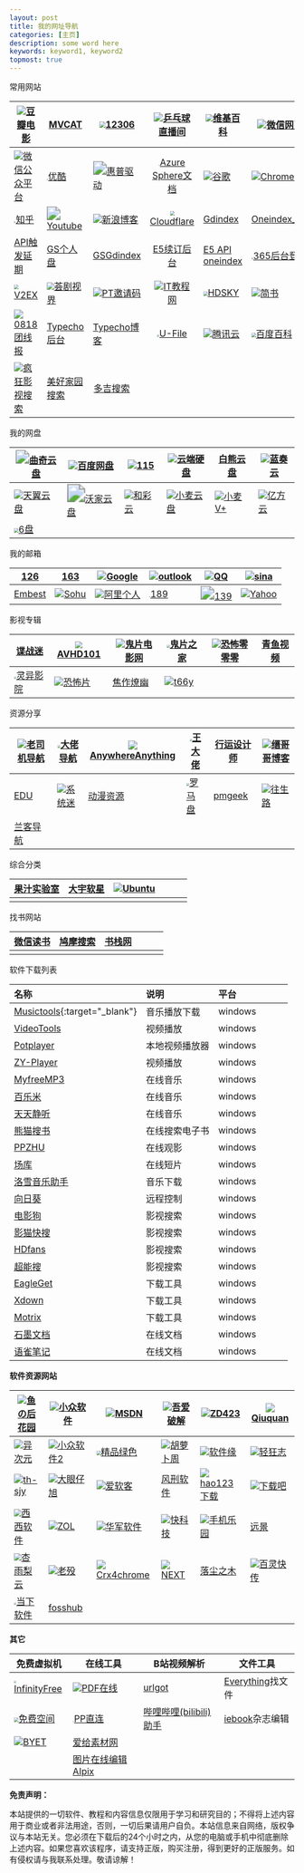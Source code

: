 ```yaml
---
layout: post
title: 我的网址导航
categories: [主页]
description: some word here
keywords: keyword1, keyword2
topmost: true
---
```



常用网站

| ![](https://img9.doubanio.com/favicon.ico)[豆瓣电影](https://movie.douban.com/) | <img src="http://www.mvcat.com/img/logo_appicon.png" style="zoom:3%;" />[MVCAT](http://www.mvcat.com/) | <img src="https://www.12306.cn/index/images/favicon.ico" style="zoom:70%;" />[12306](https://www.12306.cn/index/) | ![](https://www.qiuw.com/favicon.ico)[乒乓球直播间](https://www.qiuw.com/tv/71215.html) | <img src="https://zh.wikipedia.org/static/favicon/wikipedia.ico" style="zoom:80%;" />[维基百科](https://zh.wikipedia.org/wiki/Wikipedia:%E9%A6%96%E9%A1%B5) | ![](https://res.wx.qq.com/a/wx_fed/assets/res/NTI4MWU5.ico)[微信网页版](https://wx.qq.com/) |
| ------------------------------------------------------------ | ------------------------------------------------------------ | ------------------------------------------------------------ | :----------------------------------------------------------: | ------------------------------------------------------------ | ------------------------------------------------------------ |
| ![](https://res.wx.qq.com/a/wx_fed/assets/res/NTI4MWU5.ico)[微信公众平台](https://mp.weixin.qq.com/cgi-bin/loginpage) | <img src="https://img.alicdn.com/tfs/TB1WeJ9Xrj1gK0jSZFuXXcrHpXa-195-195.png" style="zoom: 15%;" />[优酷](https://www.youku.com/) | <img src="https://support.hp.com/hp-portal-theme-static/themes/Portal8.0/images/favicon.ico" style="zoom: 150%;" />[惠普驱动](https://support.hp.com/cn-zh/drivers) | <img src="https://docs.microsoft.com/en-us/media/logos/logo-ms-social.png" style="zoom: 10%;" />[Azure Sphere文档](https://docs.microsoft.com/zh-cn/azure-sphere/) | ![](https://www.google.com.hk/favicon.ico)[谷歌](https://www.google.com.hk/) | ![](https://www.google.com/images/icons/product/chrome_web_store-32.png)[Chrome 商店](https://chrome.google.com/webstore/category/extensions?hl=zh-CN) |
| <img src="https://static.zhihu.com/heifetz/assets/apple-touch-icon-152.67c7b278.png" style="zoom: 20%;" />[知乎](https://www.zhihu.com/) | <img src="https://s.ytimg.com/yts/img/favicon-vfl8qSV2F.ico" style="zoom:150%;" />[Youtube](https://www.youtube.com/) | ![](http://blog.sina.com.cn/favicon.ico)[新浪博客](http://blog.sina.com.cn/wardenwang) | <img src="https://dash.cloudflare.com/favicon.ico" style="zoom:50%;" />[Cloudflare](https://dash.cloudflare.com/login) | [Gdindex](https://gdindex.warden22.workers.dev/)             | [Oneindex_FODI](https://wwshare.top/myonedrive/)             |
| [API触发延期](http://warden.epizy.com/)                      | [GS个人盘](https://gspersonal.warden22.workers.dev/)         | [GSGdindex](https://mygsgddrive.warden22.workers.dev/)       |          [E5续订后台](https://e5.qyi.io/user/home)           | [E5 API oneindex](http://e5new.epizy.com/)                   | <img src="https://www.microsoft.com/favicon.ico" style="zoom: 20%;" />[365后台登录](https://portal.office.com/AdminPortal/Home) |
| <img src="https://v2ex.com/static/img/icon_rayps_64.png" style="zoom:50%;" />[V2EX](https://v2ex.com/) | <img src="http://www.telesj.com/favicon.ico" style="zoom:80%;" />[荟剧视界](http://www.telesj.com/forum.php) | ![](http://www.ptyqm.com/favicon.ico)[PT邀请码](http://www.ptyqm.com/) | ![](http://www.itjiaocheng.com/favicon.ico)[IT教程网](http://www.itjiaocheng.com/user/) | <img src="https://www.hdsky.net/favicon.ico" style="zoom: 50%;" />[HDSKY](https://www.hdsky.net/) | ![](https://cdn2.jianshu.io/assets/favicons/favicon-e743bfb1821442341c3ab15bdbe804f7ad97676bd07a770ccc9483473aa76f06.ico)[简书](https://www.jianshu.com/sign_in) |
| ![](http://www.0818tuan.com/favicon.ico)[0818团线报](http://www.0818tuan.com/) | [Typecho后台](http://warden22.byethost4.com/admin/welcome.php) | [Typecho博客](http://warden22.byethost4.com/index.php)       | <img src="https://u.15bus.com/2020/02/drive-hd-icon-150x150.png" style="zoom: 25%;" />[U-File](https://u-file.cn/) | ![](https://cloud.tencent.com/favicon.ico?t=201902181234)[腾讯云](https://cloud.tencent.com/) | <img src="https://baike.baidu.com/favicon.ico" style="zoom:50%;" />[百度百科](https://baike.baidu.com/) |
| ![](https://cdn.jsdelivr.net/gh/txxxjs/fk/ifkdy/2020-03-16/favicon.ico)[疯狂影视搜索](http://ifkdy.com/) | [美好家园搜索](https://www.gn168.com/)                       | <img src="https://www.dogedoge.com/assets/doge_ico.png" style="zoom:8%;" />[多吉搜索](https://www.dogedoge.com/) |                                                              |                                                              |                                                              |

我的网盘

| <img src="https://quqi.com/assets/img/favicon.ico" style="zoom:150%;" />[曲奇云盘](https://quqi.com/) | ![](https://pan.baidu.com/box-static/disk-system/images/favicon.ico)[百度网盘](https://pan.baidu.com/) | ![](https://115.com/favicon.ico)[115](https://115.com/)      | ![](https://drive.google.com/favicon.ico)[云端硬盘](https://drive.google.com/drive/my-drive) | [白熊云盘](https://pan.baixiongz.com/)                       | ![](https://pc.woozooo.com/favicon.ico)[蓝奏云](https://pc.woozooo.com/mydisk.php) |
| ------------------------------------------------------------ | ------------------------------------------------------------ | ------------------------------------------------------------ | ------------------------------------------------------------ | ------------------------------------------------------------ | ------------------------------------------------------------ |
| ![](https://cloud.189.cn/logo.ico)[天翼云盘](https://cloud.189.cn/main.action) | <img src="http://www.wocloud.com.cn/webclient/images/favicon.ico?2016102602" style="zoom: 200%;" />[沃家云盘](http://www.wocloud.com.cn/webclient/wocloud/backupenters.action?c=one) | ![](https://caiyun.feixin.10086.cn/favicon.ico)[和彩云](https://caiyun.feixin.10086.cn/portal/index.jsp#myfile) | ![](http://own-cloud.cn/favicon.ico)[小麦云盘](http://own-cloud.cn/Home) | ![](http://v.own-cloud.cn/favicon.ico)[小麦V+](http://v.own-cloud.cn/Home?path=%2F) | ![](https://v2.fangcloud.com/favicon.ico)[亿方云](https://v2.fangcloud.com/apps/files/desktop/files/dept/19175) |
| <img src="https://v3-beta.6pan.cn/favicon.ico" style="zoom:50%;" />[6盘](https://v3-beta.6pan.cn/files/all/) |                                                              |                                                              |                                                              |                                                              |                                                              |

我的邮箱

| [126](https://mail.126.com/)            | [163](https://mail.163.com/)                                 | ![](https://www.google.com/a/mail.ac.id/images/favicon.ico)[Google](https://mail.google.com/) | ![](https://ow2.res.office365.com/owalanding/2020.4.15.02/images/favicon.ico?v=4)[outlook](https://outlook.live.com/owa/) | ![](https://mail.qq.com/zh_CN/htmledition/images/favicon/qqmail_favicon_16h.png)[QQ](https://mail.qq.com/) | ![](https://m0.mail.sina.com.cn/favicon.ico)[sina](https://m0.mail.sina.com.cn/classic/index.php#title=%25E9%2582%25AE%25E7%25AE%25B1%25E9%25A6%2596%25E9%25A1%25B5&action=mailinfo) |
| --------------------------------------- | ------------------------------------------------------------ | ------------------------------------------------------------ | ------------------------------------------------------------ | ------------------------------------------------------------ | ------------------------------------------------------------ |
| [Embest](https://mail.embest-tech.com/) | ![](https://1cbbb2d148753.cdn.sohucs.com/e0de4a/img/favicon.66dcaa54.ico)[Sohu](https://mail.sohu.com/fe/#/login) | ![](https://mail.aliyun.com/static/5899425/images/favicon.ico)[阿里个人](https://mail.aliyun.com/alimail/auth/login?reurl=%2Falimail%2F) | <img src="https://webmail30.189.cn/w2/source/img/fav.ico" style="zoom:12%;" />[189](https://webmail30.189.cn/w2/) | <img src="https://mail.10086.cn/favicon.ico" style="zoom:150%;" />[139](https://mail.10086.cn/) | ![](https://login.yahoo.com/favicon.ico)[Yahoo](https://login.yahoo.com/) |

影视专辑

| [谍战迷](http://www.diezhan.me/diezhan/)                     | <img src="https://bitbucket.org/favicon.ico?v=2" style="zoom:80%;" />[AVHD101](https://bitbucket.org/url101/home/src/master/) | ![](http://www.gpmovie.com/favicon.ico)[鬼片电影网](http://www.gpmovie.com/) | <img src="https://www.guipianzhijia.com/template/vfed_pc/asset/img/favicon.png" style="zoom:33%;" />[鬼片之家](https://www.guipianzhijia.com/) | ![](http://www.2kb000.com/favicon.ico)[恐怖零零零](http://www.2kb000.com/) | [青鱼视频](http://www.go898.com/) |
| ------------------------------------------------------------ | ------------------------------------------------------------ | ------------------------------------------------------------ | ------------------------------------------------------------ | ------------------------------------------------------------ | --------------------------------- |
| <img src="http://www.lingyi44.com/css/logo.gif" style="zoom:25%;" />[灵异影院](http://www.lingyi44.com/) | ![](http://www.vipnoad.com/favicon.ico)[恐怖片](http://www.vipnoad.com/list/9) | [焦作燎幽](http://www.lanxu22.com/)                          | ![](http://t66y.com/favicon.ico)[t66y](http://t66y.com/)     |                                                              |                                   |

资源分享

| ![](http://www.giffox.com/images/favicon.ico)[老司机导航](http://www.giffox.com/) | <img src="https://dalao.ru/favicon.ico" style="zoom: 33%;" />[大佬导航](https://dalao.ru/) | ![](http://lackar.com/aa/favicon.ico)[AnywhereAnything](http://lackar.com/aa/) | <img src="https://wangdalao.com/favicon.ico" style="zoom:25%;" />[王大佬](https://wangdalao.com/) | [行运设计师](https://www.luckydesigner.space/) | ![](https://www.dujin.org/favicon.ico)[缙哥哥博客](https://www.dujin.org/) |
| ------------------------------------------------------------ | ------------------------------------------------------------ | ------------------------------------------------------------ | ------------------------------------------------------------ | ---------------------------------------------- | ------------------------------------------------------------ |
| [EDU](https://www.liout.com/)                                | ![](https://www.xitmi.com/favicon.ico)[系统迷](https://www.xitmi.com/) | [动漫资源](https://moedrive.org/)                            | <img src="https://www.luomapan.com/favicon.ico" style="zoom: 33%;" />[罗马盘](https://www.luomapan.com/) | [pmgeek](https://www.pmgeek.com/)              | ![](https://wsl.cool/img/favicon.ico)[往生路](https://wsl.cool/) |
| [兰客导航](http://lackk.com/nav/)                            |                                                              |                                                              |                                                              |                                                |                                                              |

综合分类

| [果汁实验室](http://guozhivip.com/lab/) | [大宇软星](http://www.softstar.net.cn/) | ![](https://forum.ubuntu.org.cn/favicon.ico)[Ubuntu](https://forum.ubuntu.org.cn/) |      |      |      |
| --------------------------------------- | --------------------------------------- | ------------------------------------------------------------ | ---- | ---- | ---- |
|                                         |                                         |                                                              |      |      |      |

找书网站

| [微信读书](https://weread.qq.com/) | [鸠摩搜索](https://www.jiumodiary.com/) | [书栈网](https://www.bookstack.cn/) |      |      |      |
| ---------------------------------- | --------------------------------------- | ----------------------------------- | ---- | ---- | ---- |
|                                    |                                         |                                     |      |      |      |

软件下载列表

| 名称                                                         | 说明           | 平台    |      |      |      |
| :----------------------------------------------------------- | :------------- | :------ | ---- | ---- | ---- |
| [Musictools](http://tool.yijingying.com/musictools/){:target="_blank"} | 音乐播放下载   | windows |      |      |      |
| [VideoTools](http://tool.yijingying.com/videotools)          | 视频播放       | windows |      |      |      |
| [Potplayer](https://potplayer.org/)                          | 本地视频播放器 | windows |      |      |      |
| [ZY-Player](https://github.com/Hunlongyu/ZY-Player/releases) | 视频播放       | windows |      |      |      |
| [MyfreeMP3](http://tool.liumingye.cn/music/)                 | 在线音乐       | windows |      |      |      |
| [百乐米](https://bailemi.com/)                               | 在线音乐       | windows |      |      |      |
| [天天静听](http://47.112.23.238/)                            | 在线音乐       | windows |      |      |      |
| [熊猫搜书](https://ebook.huzerui.com/#/)                     | 在线搜索电子书 | windows |      |      |      |
| [PPZHU](http://www.ppzhu.vip/)                               | 在线观影       | windows |      |      |      |
| [场库](https://www.vmovier.com/)                             | 在线短片       | windows |      |      |      |
| [洛雪音乐助手](https://github.com/lyswhut/lx-music-desktop/releases) | 音乐下载       | windows |      |      |      |
| [向日葵](https://sunlogin.oray.com/personal/)                | 远程控制       | windows |      |      |      |
| [电影狗](http://www.dianyinggou.com/)                        | 影视搜索       | windows |      |      |      |
| [影猫快搜](http://www.mvcat.com/vsearch/?type=online&word=)  | 影视搜索       | windows |      |      |      |
| [HDfans](https://hdfans.org/index.php)                       | 影视搜索       | windows |      |      |      |
| [超能搜](https://www.chaonengso.com/)                        | 影视搜索       | windows |      |      |      |
| [EagleGet](http://www.eagleget.com/)                         | 下载工具       | windows |      |      |      |
| [Xdown](https://xdown.org/)                                  | 下载工具       | windows |      |      |      |
| [Motrix](https://motrix.app/)                                | 下载工具       | windows |      |      |      |
| [石墨文档](https://shimo.im/)                                | 在线文档       | windows |      |      |      |
| [语雀笔记](https://www.yuque.com/)                           | 在线文档       | windows |      |      |      |

**软件资源网站**

| ![](https://ssl-static.fishlee.net/favicon.ico)[鱼の后花园](https://www.fishlee.net/) | ![](https://love.appinn.com/favicon-32x32.png)[小众软件](https://love.appinn.com/) | ![](https://msdn.itellyou.cn/favicon.ico)[MSDN](https://msdn.itellyou.cn/) | ![](https://www.52pojie.cn/favicon.ico)[吾爱破解](https://www.52pojie.cn/) | ![](https://www.zdfans.com/favicon.ico)[ZD423](https://www.zdfans.com/) | ![](http://www.qiuquan.cc/favicon.ico)[Qiuquan](http://www.qiuquan.cc/) |
| ------------------------------------------------------------ | ------------------------------------------------------------ | ------------------------------------------------------------ | ------------------------------------------------------------ | ------------------------------------------------------------ | ------------------------------------------------------------ |
| ![](https://cdn.iplaysoft.com/ips/icon/favicon-v1/favicon.ico)[异次元](https://www.iplaysoft.com/) | ![](https://img3.appinn.net/static/wp-content/uploads/Appinn-icon-32.jpg)[小众软件2](https://www.appinn.com/) | <img src="https://cdn.portablesoft.org/favicon.ico" style="zoom:50%;" />[精品绿色](https://www.portablesoft.org/) | ![](http://www.carrotchou.blog/wp-content/uploads/2017/01/cropped-1-32x32.jpg)[胡萝卜周](http://www.carrotchou.blog/) | ![](https://www.appcgn.com/favicon.ico)[软件缘](https://www.appcgn.com/) | ![](https://www.flighty.cn/favicon.ico)[轻狂志](https://www.flighty.cn/) |
| ![](http://www.th-sjy.com/favicon.ico)[th-sjy](http://www.th-sjy.com/) | ![](http://www.dayanzai.me/favicon.ico)[大眼仔旭](http://www.dayanzai.me/) | ![](http://www.iruanke.com/favicon.ico)[爱软客](http://www.bokeboke.net/) | [风刑软件](https://www.wsf1234.com/)                         | ![](http://www.hao123.com/favicon.ico?version=1590546703)[hao123下载](http://soft.hao123.com/) | ![](https://www.xiazaiba.com/favicon.ico)[下载吧](https://www.xiazaiba.com/) |
| <img src="https://www.cr173.com/favicon.ico" style="zoom:80%;" />[西西软件](https://www.cr173.com/) | ![](http://xiazai.zol.com.cn/favicon.ico)[ZOL](http://xiazai.zol.com.cn/) | ![](https://www.onlinedown.net/favicon.ico)[华军软件](https://www.onlinedown.net/) | ![](http://www.mydrivers.com/favicon.ico)[快科技](http://www.mydrivers.com/) | ![](https://soft.shouji.com.cn/favicon.ico)[手机乐园](https://soft.shouji.com.cn/) | [远景](http://bbs.pcbeta.com/)                               |
| <img src="https://www.xyboot.com/wp-content/uploads/2017/09/logoi.png" style="zoom:80%;" />[杏雨梨云](https://www.xyboot.com/) | ![](https://www.laomo.me/cdn/img/favicon.ico)[老殁](https://www.mpyit.com/) | ![](https://s.crx4chrome.com/favicon.ico)[Crx4chrome](https://www.crx4chrome.com/) | ![](https://next.itellyou.cn/favicon.ico)[NEXT](https://next.itellyou.cn/) | [落尘之木](https://www.luochenzhimu.com/)                    | ![](https://static.oschina.net/new-osc/img/favicon.ico)[百灵快传](https://www.oschina.net) |
| <img src="http://www.downxia.com/statics/images/logo.jpg" style="zoom:25%;" />[当下软件](http://www.downxia.com/) | [fosshub](https://www.fosshub.com/)                          |                                                              |                                                              |                                                              |                                                              |

**其它**

| 免费虚拟机                                                   | 在线工具                                                     | B站视频解析                                                  | 文件工具                                             |
| ------------------------------------------------------------ | ------------------------------------------------------------ | ------------------------------------------------------------ | ---------------------------------------------------- |
| <img src="https://app.infinityfree.net/favicon.ico" style="zoom:25%;" />[InfinityFree](https://app.infinityfree.net/) | ![](https://www.ilovepdf.com/img/favicons-pdf/favicon-16x16.png)[PDF在线](https://www.ilovepdf.com/zh-cn) | [urlgot](https://v.urlgot.cn/)                               | [Everything](https://www.voidtools.com/zh-cn/)找文件 |
| <img src="https://freela.ml/favicon.ico" style="zoom:50%;" />[免费空间](https://freela.ml/) | <img src="https://www.ppzhilian.com/statics/icons/favicon.ico" style="zoom:15%;" />[PP直连](https://www.ppzhilian.com/) | [哔哩哔哩(bilibili)助手](http://www.cnplugins.com/fuzhu/zuolizuolizhushou/) | [iebook](http://www.iebook.cn/)杂志编辑              |
| ![](https://byet.host/favicon.ico)[BYET](https://byet.host/) | [爱给素材网](http://www.aigei.com/)                          |                                                              |                                                      |
|                                                              | [图片在线编辑AIpix](https://aipix.net/editor/)               |                                                              |                                                      |



**免责声明：**

本站提供的一切软件、教程和内容信息仅限用于学习和研究目的；不得将上述内容用于商业或者非法用途，否则，一切后果请用户自负。本站信息来自网络，版权争议与本站无关。您必须在下载后的24个小时之内，从您的电脑或手机中彻底删除上述内容。如果您喜欢该程序，请支持正版，购买注册，得到更好的正版服务。如有侵权请与我联系处理。敬请谅解！